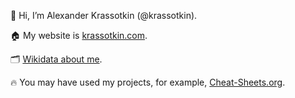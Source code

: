 👋 Hi, I’m Alexander Krassotkin (@krassotkin).

🏠 My website is [krassotkin.com](https://krassotkin.com/).

🗂️ [Wikidata about me](https://www.wikidata.org/wiki/Q49825788).

🔥 You may have used my projects, for example, [Cheat-Sheets.org](https://www.cheat-sheets.org/).

<!---
- 👀 I’m interested in ...
- 🌱 I’m currently learning ...
- 💞️ I’m looking to collaborate on ...
- 📫 How to reach me ...

krassotkin/krassotkin is a ✨ special ✨ repository because its `README.md` (this file) appears on your GitHub profile.
You can click the Preview link to take a look at your changes.
--->
